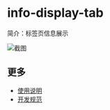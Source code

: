# info-display-tab

简介：标签页信息展示

![截图](https://img.alicdn.com/tfs/TB1eHD0fiqAXuNjy1XdXXaYcVXa-914-700.png)

## 更多

* [使用说明](http://gitlab.alibaba-inc.com/ice/notes/issues/830)
* [开发规范](http://gitlab.alibaba-inc.com/ice/notes/issues/830)
